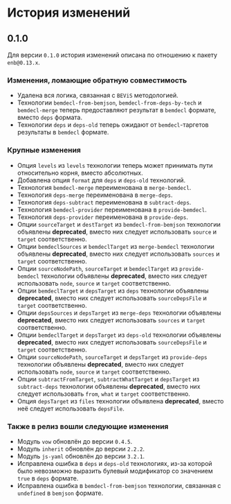 История изменений
=================

0.1.0
-----

Для версии `0.1.0` история изменений описана по отношению к пакету `enb@0.13.x`.

### Изменения, ломающие обратную совместимость

* Удалена вся логика, связанная с `BEViS` методологией.
* Технологии `bemdecl-from-bemjson`, `bemdecl-from-deps-by-tech` и `bemdecl-merge` теперь предоставляют результат в `bemdecl` формате, вместо `deps` формата.
* Технологии `deps` и `deps-old` теперь ожидают от `bemdecl`-таргетов результаты в `bemdecl` формате.

### Крупные изменения

* Опция `levels` из `levels` технологии теперь может принимать пути относительно корня, вместо абсолютных.
* Добавлена опция `format` для `deps` и `deps-old` технологий.
* Технология `bemdecl-merge` переименована в `merge-bemdecl`.
* Технология `deps-merge` переименована в `merge-deps`.
* Технология `deps-subtract` переименована в `subtract-deps`.
* Технология `bemdecl-provider` переименована в `provide-bemdecl`.
* Технология `deps-provider` переименована в `provide-deps`.
* Опции `sourceTarget` и `destTarget` из `bemdecl-from-bemjson` технологии объявлены **deprecated**, вместо них следует использовать `source` и `target` соответственно.
* Опции `bemdeclSources` и `bemdeclTarget` из `merge-bemdecl` технологии объявлены **deprecated**, вместо них следует использовать `sources` и `target` соответственно.
* Опции `sourceNodePath`, `sourceTarget` и `bemdeclTarget` из `provide-bemdecl` технологии объявлены **deprecated**, вместо них следует использовать `node`, `source` и `target` соответственно.
* Опции `bemdeclTarget` и `depsTarget` из `deps` технологии объявлены **deprecated**, вместо них следует использовать `sourceDepsFile` и `target` соответственно.
* Опции `depsSources` и `depsTarget` из `merge-deps` технологии объявлены **deprecated**, вместо них следует использовать `sources` и `target` соответственно.
* Опции `bemdeclTarget` и `depsTarget` из `deps-old` технологии объявлены **deprecated**, вместо них следует использовать `sourceDepsFile` и `target` соответственно.
* Опции `sourceNodePath`, `sourceTarget` и `depsTarget` из `provide-deps` технологии объявлены **deprecated**, вместо них следует использовать `node`, `source` и `target` соответственно.
* Опции `subtractFromTarget`, `subtractWhatTarget` и `depsTarget` из `subtract-deps` технологии объявлены **deprecated**, вместо них следует использовать `from`, `what` и `target` соответственно.
* Опция `depsTarget` из `files` технологии объявлена **deprecated**, вместо неё следует использовать `depsFile`.

### Также в релиз вошли следующие изменения

* Модуль `vow` обновлён до версии `0.4.5`.
* Модуль `inherit` обновлён до версии `2.2.2`.
* Модуль `js-yaml` обновлён до версии `3.2.1`.
* Исправлена ошибка в `deps` и `deps-old` технологиях, из-за которой было невозможно выразить булевый модификатор со значением `true` в `deps` формате.
* Исправлена ошибка в `bemdecl-from-bemjson` технологии, связанная с `undefined` в `bemjson` формате.
